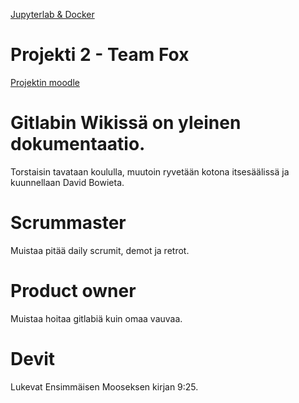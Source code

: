 [Jupyterlab & Docker](https://gitlab.dclabra.fi/wiki/33vwBmWwRBKKLKh8d3T6iQ?view)

# Projekti 2 - Team Fox

[Projektin moodle](https://devmoodle.kamit.fi/course/view.php?id=3348)

# Gitlabin Wikissä on yleinen dokumentaatio.

Torstaisin tavataan koululla, muutoin ryvetään kotona itsesäälissä ja kuunnellaan David Bowieta.

# Scrummaster
Muistaa pitää daily scrumit, demot ja retrot.

# Product owner
Muistaa hoitaa gitlabiä kuin omaa vauvaa.

# Devit
Lukevat Ensimmäisen Mooseksen kirjan 9:25.